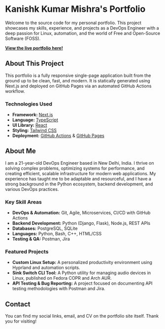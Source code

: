 # Kanishk Kumar Mishra's Portfolio

Welcome to the source code for my personal portfolio. This project showcases my skills, experience, and projects as a DevOps Engineer with a deep passion for Linux, automation, and the world of Free and Open-Source Software (FOSS).

**[View the live portfolio here!](https://kanishkmishra143.github.io/portfolio/)**

## About This Project

This portfolio is a fully responsive single-page application built from the ground up to be clean, fast, and modern. It is statically generated using Next.js and deployed on GitHub Pages via an automated GitHub Actions workflow.

### Technologies Used
*   **Framework:** [Next.js](https://nextjs.org/)
*   **Language:** [TypeScript](https://www.typescriptlang.org/)
*   **UI Library:** [React](https://react.dev/)
*   **Styling:** [Tailwind CSS](https://tailwindcss.com/)
*   **Deployment:** [GitHub Actions](https://github.com/features/actions) & [GitHub Pages](https://pages.github.com/)

## About Me

I am a 21-year-old DevOps Engineer based in New Delhi, India. I thrive on solving complex problems, optimizing systems for performance, and creating efficient, scalable infrastructure for modern web applications. My experience has taught me to be adaptable and resourceful, and I have a strong background in the Python ecosystem, backend development, and various DevOps practices.

### Key Skill Areas
*   **DevOps & Automation:** Git, Agile, Microservices, CI/CD with GitHub Actions
*   **Backend Development:** Python (Django, Flask), Node.js, REST APIs
*   **Databases:** PostgreSQL, SQLite
*   **Languages:** Python, Bash, C++, HTML/CSS
*   **Testing & QA:** Postman, Jira

### Featured Projects
*   **Custom Linux Setup:** A personalized productivity environment using Hyprland and automation scripts.
*   **Sink Switch CLI Tool:** A Python utility for managing audio devices in Linux, published on Fedora COPR and Arch AUR.
*   **API Testing & Bug Reporting:** A project focused on documenting API testing methodologies with Postman and Jira.

## Contact

You can find my social links, email, and CV on the portfolio site itself. Thank you for visiting!
